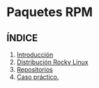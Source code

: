 # Paquetes RPM

## ÍNDICE

1. [Introducción](introduccion.md)
2. [Distribución Rocky Linux](linux.md)
3. [Repositorios](repositorios.md)
4. [Caso práctico.](practico.md)
